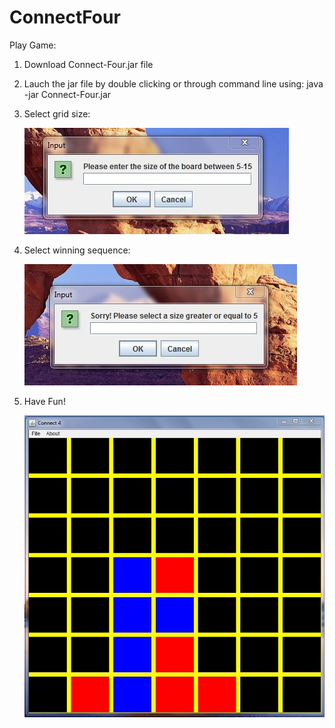 # ConnectFour

Play Game:

1. Download Connect-Four.jar file
2. Lauch the jar file by double clicking or through command line using: java -jar Connect-Four.jar
3. Select grid size:

   ![Alt text](https://github.com/gdhuper/ConnectFour/blob/master/connect4-1.JPG "Select Grid size")
   
4. Select winning sequence:

   ![Alt text](https://github.com/gdhuper/ConnectFour/blob/master/connect4-2.JPG "Select winning sequence")
   
5. Have Fun!
   
   ![Alt text](https://github.com/gdhuper/ConnectFour/blob/master/connect4-3.JPG "Select winning sequence")
